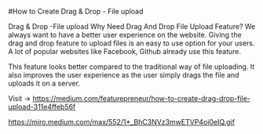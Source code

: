 #How to Create Drag & Drop - File upload

Drag & Drop -File upload
Why Need Drag And Drop File Upload Feature?
We always want to have a better user experience on the website. Giving the drag and drop feature to upload files is an easy to use option for your users. A lot of popular websites like Facebook, Github already use this feature.

This feature looks better compared to the traditional way of file uploading. It also improves the user experience as the user simply drags the file and uploads it on a server. 

Visit -> https://medium.com/featurepreneur/how-to-create-drag-drop-file-upload-311e4ffeb56f


https://miro.medium.com/max/552/1*_BhC3NVz3mwETVP4oi0eIQ.gif
